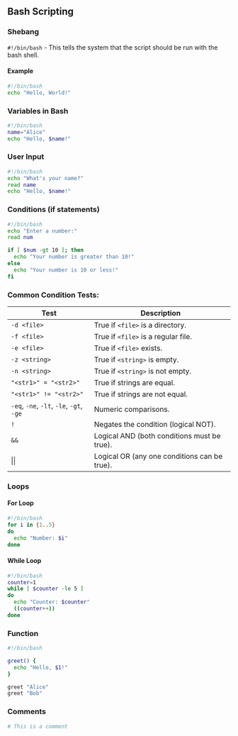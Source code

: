 ## Bash Scripting

### Shebang
`#!/bin/bash` - This tells the system that the script should be run with the bash shell.

#### Example
```bash
#!/bin/bash
echo "Hello, World!"
```

### Variables in Bash
```bash
#!/bin/bash 
name="Alice" 
echo "Hello, $name!"
```

### User Input
```bash
#!/bin/bash
echo "What's your name?"
read name
echo "Hello, $name!"
```

### Conditions (if statements)
```bash
#!/bin/bash
echo "Enter a number:"
read num

if [ $num -gt 10 ]; then
  echo "Your number is greater than 10!"
else
  echo "Your number is 10 or less!"
fi
```

### Common Condition Tests:

| Test                                     | Description                                  |
| ---------------------------------------- | -------------------------------------------- |
| `-d <file>`                              | True if `<file>` is a directory.             |
| `-f <file>`                              | True if `<file>` is a regular file.          |
| `-e <file>`                              | True if `<file>` exists.                     |
| `-z <string>`                            | True if `<string>` is empty.                 |
| `-n <string>`                            | True if `<string>` is not empty.             |
| `"<str1>" = "<str2>"`                    | True if strings are equal.                   |
| `"<str1>" != "<str2>"`                   | True if strings are not equal.               |
| `-eq`, `-ne`, `-lt`, `-le`, `-gt`, `-ge` | Numeric comparisons.                         |
| `!`                                      | Negates the condition (logical NOT).         |
| `&&`                                     | Logical AND (both conditions must be true).  |
| \|\|                                     | Logical OR (any one conditions can be true). |

### Loops 

#### For Loop
```bash
#!/bin/bash
for i in {1..5}
do
  echo "Number: $i"
done
```

#### While Loop
```bash
#!/bin/bash
counter=1
while [ $counter -le 5 ]
do
  echo "Counter: $counter"
  ((counter++))
done
```

### Function
```bash
#!/bin/bash

greet() {
  echo "Hello, $1!"
}

greet "Alice"
greet "Bob"
```

### Comments
```bash
# This is a comment
```